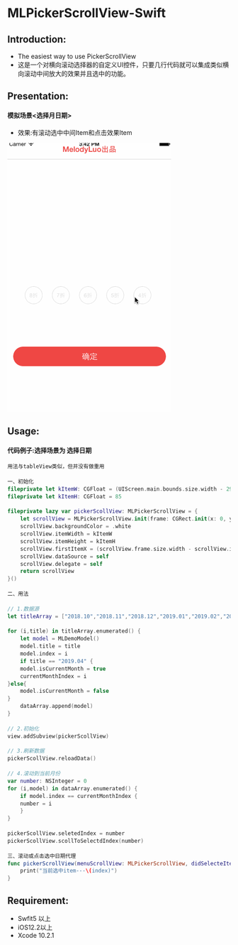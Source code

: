 # MLPickerScrollView-Swift
## Introduction:
* The easiest way to use PickerScrollView
* 这是一个对横向滚动选择器的自定义UI控件，只要几行代码就可以集成类似横向滚动中间放大的效果并且选中的功能。
 
## Presentation:
#### 模拟场景<选择月日期>
* 效果:有滚动选中中间Item和点击效果Item

![](https://github.com/kissMelody/MLPickerScrollView/blob/master/MLPickerScrollView.gif)

## Usage:
#### 代码例子:选择场景为 选择日期
```swift
用法与tableView类似，但并没有做重用

一、初始化
fileprivate let kItemW: CGFloat = (UIScreen.main.bounds.size.width - 296) / 2 + 118
fileprivate let kItemH: CGFloat = 85

fileprivate lazy var pickerScollView: MLPickerScrollView = {
    let scrollView = MLPickerScrollView.init(frame: CGRect.init(x: 0, y: SCREEN_HEIGHT - 350, width: SCREEN_WIDTH, height: kItemH))
    scrollView.backgroundColor = .white
    scrollView.itemWidth = kItemW
    scrollView.itemHeight = kItemH
    scrollView.firstItemX = (scrollView.frame.size.width - scrollView.itemWidth) * 0.5
    scrollView.dataSource = self
    scrollView.delegate = self
    return scrollView
}()

二、用法

// 1.数据源
let titleArray = ["2018.10","2018.11","2018.12","2019.01","2019.02","2019.03","2019.04","2019.05","2019.06","2019.07","2019.08","2019.09"]

for (i,title) in titleArray.enumerated() {
    let model = MLDemoModel()
    model.title = title
    model.index = i
    if title == "2019.04" {
    model.isCurrentMonth = true
    currentMonthIndex = i
}else{
    model.isCurrentMonth = false
}
    dataArray.append(model)
}

// 2.初始化
view.addSubview(pickerScollView)

// 3.刷新数据
pickerScollView.reloadData()

// 4.滚动到当前月份
var number: NSInteger = 0
for (i,model) in dataArray.enumerated() {
    if model.index == currentMonthIndex {
    number = i
    }
}

pickerScollView.seletedIndex = number
pickerScollView.scollToSelectdIndex(number)

三、滚动或点击选中日期代理
func pickerScrollView(menuScrollView: MLPickerScrollView, didSelecteItemAtIndex index: NSInteger) {
    print("当前选中item---\(index)")
}

```
## Requirement:
* Swfit5 以上
* iOS12.2以上
* Xcode 10.2.1
